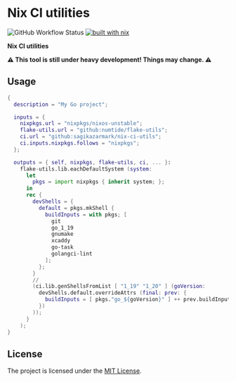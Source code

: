 # Nix CI utilities

![GitHub Workflow Status](https://img.shields.io/github/actions/workflow/status/sagikazarmark/nix-ci-utils/ci.yaml?style=flat-square)
[![built with nix](https://img.shields.io/badge/builtwith-nix-7d81f7?style=flat-square)](https://builtwithnix.org)

**Nix CI utilities**

**⚠️ This tool is still under heavy development! Things may change. ⚠️**

## Usage

```nix
{
  description = "My Go project";

  inputs = {
    nixpkgs.url = "nixpkgs/nixos-unstable";
    flake-utils.url = "github:numtide/flake-utils";
    ci.url = "github:sagikazarmark/nix-ci-utils";
    ci.inputs.nixpkgs.follows = "nixpkgs";
  };

  outputs = { self, nixpkgs, flake-utils, ci, ... }:
    flake-utils.lib.eachDefaultSystem (system:
      let
        pkgs = import nixpkgs { inherit system; };
      in
      rec {
        devShells = {
          default = pkgs.mkShell {
            buildInputs = with pkgs; [
              git
              go_1_19
              gnumake
              xcaddy
              go-task
              golangci-lint
            ];
          };
        }
        //
        (ci.lib.genShellsFromList [ "1_19" "1_20" ] (goVersion:
          devShells.default.overrideAttrs (final: prev: {
            buildInputs = [ pkgs."go_${goVersion}" ] ++ prev.buildInputs;
          })
        ));
      }
    );
}
```

## License

The project is licensed under the [MIT License](LICENSE).
